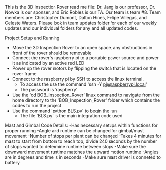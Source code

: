 This is the 3D Inspection Rover read me file:
Dr. Jang is our professor, Dr. Nowka is our sponser, and Eric Robles is our TA.
Our team is team #8. Team members are: Christopher Dumont, Dalton Hines, Felipe Villegas, and Celeste Waters.
Please look in team updates folder for each of our weekly updates and our individual folders for any and all updated codes.

Project Setup and Running
- Move the 3D Inspection Rover to an open space, any obstructions in front of the rover should be removable
- Connect the rover's raspberry pi to a portable power source and power it as indicated by an active red LED
- Power up the rover motors by flipping the switch that is located on the rover frame
- Connect to the raspberry pi by SSH to access the linux terminal.
    - To access the use the command 'ssh -Y pi@raspberrypi.local'
    - The password is 'raspberry'
- Use the 'cd BOB_Inspection_Rover' linux command to navigate from the home directory to the 'BOB_Inspection_Rover' folder which contains the codes to run the project
- Use the command 'python BLS.py' to begin the run
    - The file 'BLS.py' is the main integration code used








Mast and Gimbal Code Details:
-Has necessary setups within functions for proper running
-Angle and runtime can be changed for gimbal/mast movement
-Number of stops per plant can be changed
-Takes 4 minutes for mast to start from bottom to reach top, divide 240 seconds by the number of stops wanted to determine runtime between stops
-Make sure the downward movement runtime matches the upward motion runtime
-Angles are in degrees and time is in seconds
-Make sure mast driver is conneted to battery
